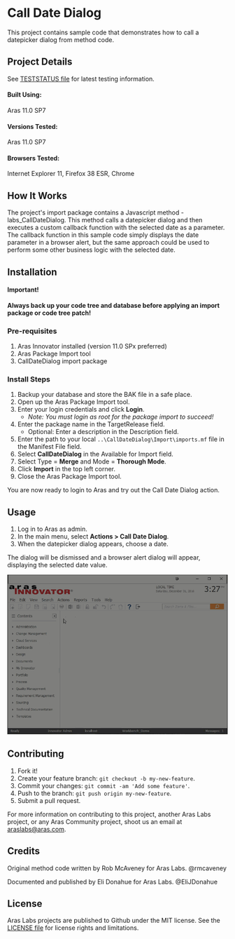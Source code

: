 # Call Date Dialog

This project contains sample code that demonstrates how to call a datepicker dialog from method code.

## Project Details

See [TESTSTATUS file](./TESTSTATUS.md) for latest testing information.

#### Built Using:

Aras 11.0 SP7

#### Versions Tested:

Aras 11.0 SP7

#### Browsers Tested:

Internet Explorer 11, Firefox 38 ESR, Chrome

## How It Works

The project's import package contains a Javascript method - labs_CallDateDialog. This method calls a datepicker dialog and then executes a custom callback function with the selected date as a parameter. The callback function in this sample code simply displays the date parameter in a browser alert, but the same approach could be used to perform some other business logic with the selected date.  

## Installation

#### Important!

**Always back up your code tree and database before applying an import package or code tree patch!**

### Pre-requisites

1. Aras Innovator installed (version 11.0 SPx preferred)
2. Aras Package Import tool
3. CallDateDialog import package

### Install Steps

1. Backup your database and store the BAK file in a safe place.
2. Open up the Aras Package Import tool.
3. Enter your login credentials and click **Login**.
   * _Note: You must login as root for the package import to succeed!_
4. Enter the package name in the TargetRelease field.
   * Optional: Enter a description in the Description field.
5. Enter the path to your local `..\CallDateDialog\Import\imports.mf` file in the Manifest File field.
6. Select **CallDateDialog** in the Available for Import field.
7. Select Type = **Merge** and Mode = **Thorough Mode**.
8. Click **Import** in the top left corner.
9. Close the Aras Package Import tool.

You are now ready to login to Aras and try out the Call Date Dialog action.

## Usage

1. Log in to Aras as admin.
2. In the main menu, select **Actions > Call Date Dialog**.
3. When the datepicker dialog appears, choose a date.

The dialog will be dismissed and a browser alert dialog will appear, displaying the selected date value.

![Date Dialog Demo](./Screenshots/demo.gif)

## Contributing

1. Fork it!
2. Create your feature branch: `git checkout -b my-new-feature`.
3. Commit your changes: `git commit -am 'Add some feature'`.
4. Push to the branch: `git push origin my-new-feature`.
5. Submit a pull request.

For more information on contributing to this project, another Aras Labs project, or any Aras Community project, shoot us an email at araslabs@aras.com.

## Credits

Original method code written by Rob McAveney for Aras Labs. @rmcaveney

Documented and published by Eli Donahue for Aras Labs. @EliJDonahue

## License

Aras Labs projects are published to Github under the MIT license. See the [LICENSE file](./LICENSE.md) for license rights and limitations.
